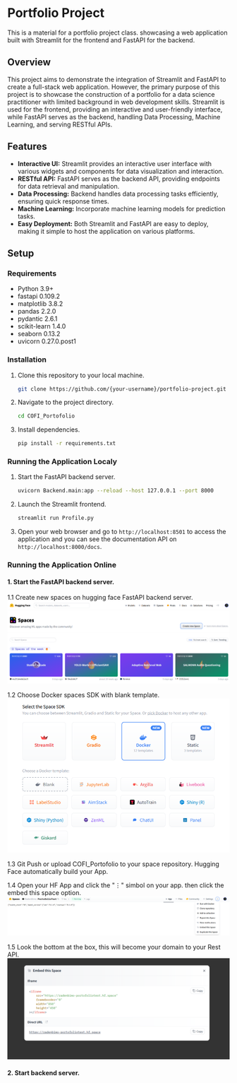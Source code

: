 # Portfolio Project

This is a material for a portfolio project class. showcasing a web application built with Streamlit for the frontend and FastAPI for the backend.

## Overview

This project aims to demonstrate the integration of Streamlit and FastAPI to create a full-stack web application. However, the primary purpose of this project is to showcase the construction of a portfolio for a data science practitioner with limited background in web development skills.
Streamlit is used for the frontend, providing an interactive and user-friendly interface, while FastAPI serves as the backend, handling Data Processing, Machine Learning, and serving RESTful APIs.

## Features

- **Interactive UI:** Streamlit provides an interactive user interface with various widgets and components for data visualization and interaction.
- **RESTful API:** FastAPI serves as the backend API, providing endpoints for data retrieval and manipulation.
- **Data Processing:** Backend handles data processing tasks efficiently, ensuring quick response times.
- **Machine Learning:** Incorporate machine learning models for prediction tasks.
- **Easy Deployment:** Both Streamlit and FastAPI are easy to deploy, making it simple to host the application on various platforms.

## Setup

### Requirements

- Python 3.9+
- fastapi 0.109.2
- matplotlib 3.8.2
- pandas 2.2.0
- pydantic 2.6.1
- scikit-learn 1.4.0
- seaborn 0.13.2
- uvicorn 0.27.0.post1

### Installation

1. Clone this repository to your local machine.
    ```bash
    git clone https://github.com/{your-username}/portfolio-project.git
    ```

2. Navigate to the project directory.
    ```bash
    cd COFI_Portofolio
    ```

3. Install dependencies.
    ```bash
    pip install -r requirements.txt
    ```

### Running the Application Localy

1. Start the FastAPI backend server.
    ```bash
    uvicorn Backend.main:app --reload --host 127.0.0.1 --port 8000
    ```

2. Launch the Streamlit frontend.
    ```bash
    streamlit run Profile.py
    ```

3. Open your web browser and go to `http://localhost:8501` to access the application and you can see the documentation API on `http://localhost:8000/docs`.

### Running the Application Online

#### 1. Start the FastAPI backend server.

1.1 Create new spaces on hugging face FastAPI backend server.
![alt text](https://github.com/RadenBimo/COFI_Portofolio/blob/main/images/hf_01.png)

1.2 Choose Docker spaces SDK with blank template.
![alt text](https://github.com/RadenBimo/COFI_Portofolio/blob/main/images/hf_02.png)

1.3 Git Push or upload COFI_Portofolio to your space repository. Hugging Face automatically build your App.

1.4 Open your HF App and click the "⋮" simbol on your app. then click the embed this space option.
![alt text](https://github.com/RadenBimo/COFI_Portofolio/blob/main/images/hf_03.png)

1.5 Look the bottom at the box, this will become your domain to your Rest API.
![alt text](https://github.com/RadenBimo/COFI_Portofolio/blob/main/images/hf_04.png)





#### 2. Start  backend server.



